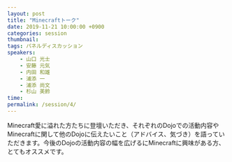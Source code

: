 ```yaml
---
layout: post
title: "Minecraftトーク"
date: 2019-11-21 10:00:00 +0900
categories: session
thumbnail:
tags: パネルディスカッション
speakers:
    - 山口 光士
    - 安藤 元気
    - 内田 和雄
    - 浦添 一
    - 浦添 尚文
    - 杉山 美鈴
time:
permalink: /session/4/
---
```


Minecraft愛に溢れた方たちに登壇いただき、それぞれのDojoでの活動内容やMinecraftに関して他のDojoに伝えたいこと（アドバイス、気づき）を語っていただきます。今後のDojoの活動内容の幅を広げるにMinecraftに興味がある方、とてもオススメです。
